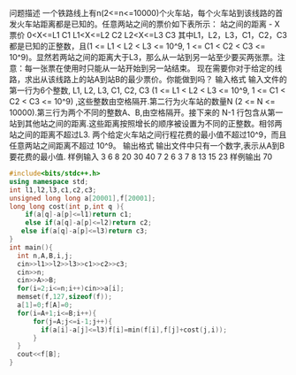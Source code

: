 问题描述
一个铁路线上有n(2<=n<=10000)个火车站，每个火车站到该线路的首发火车站距离都是已知的。任意两站之间的票价如下表所示：
站之间的距离 - X 票价
0<X<=L1 C1
L1<X<=L2 C2
L2<X<=L3 C3
其中L1，L2，L3，C1，C2，C3都是已知的正整数，且(1 <= L1 < L2 < L3 <= 10^9, 1 <= C1 < C2 < C3 <= 10^9)。显然若两站之间的距离大于L3，那么从一站到另一站至少要买两张票。注意：每一张票在使用时只能从一站开始到另一站结束。
现在需要你对于给定的线路，求出从该线路上的站A到站B的最少票价。你能做到吗？
输入格式
输入文件的第一行为6个整数, L1, L2, L3, C1, C2, C3 (1 <= L1 < L2 < L3 <= 10^9, 1 <= C1 < C2 < C3 <= 10^9) ,这些整数由空格隔开.第二行为火车站的数量N (2 <= N <= 10000).第三行为两个不同的整数A、B,由空格隔开。接下来的 N-1 行包含从第一站到其他站之间的距离.这些距离按照增长的顺序被设置为不同的正整数。相邻两站之间的距离不超过L3. 两个给定火车站之间行程花费的最小值不超过10^9，而且任意两站之间距离不超过 10^9。
输出格式
输出文件中只有一个数字,表示从A到B要花费的最小值.
样例输入
3 6 8 20 30 40
7
2 6
3
7
8
13
15
23
样例输出
70
```cpp
#include<bits/stdc++.h>
using namespace std;
int l1,l2,l3,c1,c2,c3;
unsigned long long a[20001],f[20001];
long long cost(int p,int q ){
	if(a[q]-a[p]<=l1)return c1;
	else if(a[q]-a[p]<=l2)return c2;
   else if(a[q]-a[p]<=l3)return c3;
}
int main(){
  int n,A,B,i,j;
  cin>>l1>>l2>>l3>>c1>>c2>>c3;
  cin>>n;
  cin>>A>>B;
  for(i=2;i<=n;i++)cin>>a[i];
  memset(f,127,sizeof(f));
  a[1]=0;f[A]=0;
  for(i=A+1;i<=B;i++){
	  for(j=A;j<=i-1;j++){
	    if(a[i]-a[j]<=l3)f[i]=min(f[i],f[j]+cost(j,i));
	  }
  }
  cout<<f[B];
}
```
